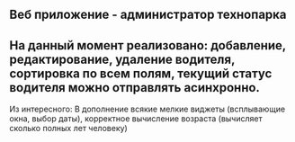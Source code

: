 **Веб приложение - администратор технопарка**
-----
На данный момент реализовано: 
добавление, редактирование, удаление водителя, сортировка по всем полям, текущий статус водителя можно отправлять асинхронно. 
-----
Из интересного: 
В дополнение всякие мелкие виджеты (всплывающие окна, выбор даты), корректное вычисление возраста (вычисляет сколько полных лет человеку)
